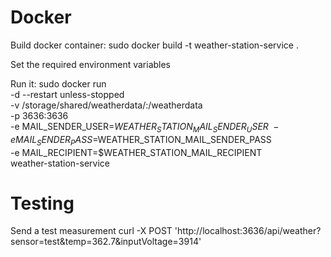 # Docker
Build docker container:
sudo docker build -t weather-station-service .

Set the required environment variables

Run it:
sudo docker run \
-d --restart unless-stopped \
-v /storage/shared/weatherdata/:/weatherdata \
-p 3636:3636 \
-e MAIL_SENDER_USER=$WEATHER_STATION_MAIL_SENDER_USER \
-e MAIL_SENDER_PASS=$WEATHER_STATION_MAIL_SENDER_PASS \
-e MAIL_RECIPIENT=$WEATHER_STATION_MAIL_RECIPIENT \
weather-station-service

# Testing
Send a test measurement
curl -X POST 'http://localhost:3636/api/weather?sensor=test&temp=362.7&inputVoltage=3914'
